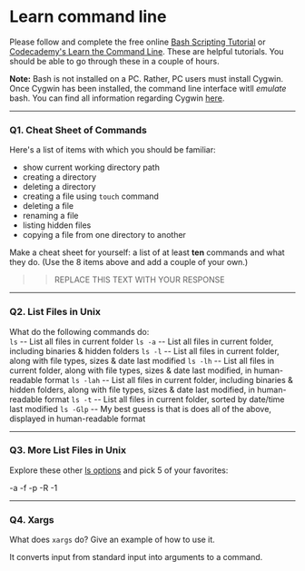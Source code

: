 # Learn command line

Please follow and complete the free online [Bash Scripting Tutorial](https://ryanstutorials.net/bash-scripting-tutorial/) or [Codecademy's Learn the Command Line](https://www.codecademy.com/learn/learn-the-command-line). These are helpful tutorials. You should be able to go through these in a couple of hours.

**Note:** Bash is not installed on a PC. Rather, PC users must install Cygwin. Once Cygwin has been installed, the command line interface witll _emulate_ bash. You can find all information regarding Cygwin [here](https://www.cygwin.com/).

---

### Q1.  Cheat Sheet of Commands  

Here's a list of items with which you should be familiar:  
* show current working directory path
* creating a directory
* deleting a directory
* creating a file using `touch` command
* deleting a file
* renaming a file
* listing hidden files
* copying a file from one directory to another

Make a cheat sheet for yourself: a list of at least **ten** commands and what they do.  (Use the 8 items above and add a couple of your own.)  

> > REPLACE THIS TEXT WITH YOUR RESPONSE

---

### Q2.  List Files in Unix   

What do the following commands do:  
`ls`        -- List all files in current folder
`ls -a`     -- List all files in current folder, including binaries & hidden folders
`ls -l`     -- List all files in current folder, along with file types, sizes & date last modified
`ls -lh`    -- List all files in current folder, along with file types, sizes & date last modified, in human-readable format
`ls -lah`   -- List all files in current folder, including binaries & hidden folders, along with file types, sizes & date last modified, in human-readable format
`ls -t`     -- List all files in current folder, sorted by date/time last modified
`ls -Glp`   -- My best guess is that is does all of the above, displayed in human-readable format


---

### Q3.  More List Files in Unix  

Explore these other [ls options](http://www.techonthenet.com/unix/basic/ls.php) and pick 5 of your favorites:

-a -f -p -R -1

---

### Q4.  Xargs   

What does `xargs` do? Give an example of how to use it.

It converts input from standard input into arguments to a command.

 


